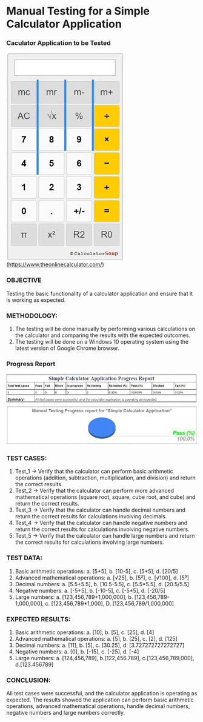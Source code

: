 # Manual Testing for a Simple Calculator Application
 
### Caculator Application to be Tested 
![CalculatorImage](https://github.com/alex-downer/simple-calculator-manual-Testing/blob/main/image/calculator.JPG)
(https://www.theonlinecalculator.com/)

### OBJECTIVE
  Testing the basic functionality of a calculator application and ensure that it is working as expected.
  

### METHODOLOGY:
  1. The testing will be done manually by performing various calculations on the calculator and comparing the results with the expected outcomes.
  2. The testing will be done on a Windows 10 operating system using the latest version of Google Chrome browser.


### Progress Report
![ProgressReport](https://github.com/alex-downer/simple-calculator-manual-Testing/blob/main/image/Progress%20report.JPG)

### TEST CASES:
  1. Test_1 -> Verify that the calculator can perform basic arithmetic operations (addition, subtraction, multiplication, and division) and return the correct results.
  2. Test_2 -> Verify that the calculator can perform more advanced mathematical operations (square root, square, cube root, and cube) and return the correct results.
  3. Test_3 -> Verify that the calculator can handle decimal numbers and return the correct results for calculations involving decimals.
  4. Test_4 -> Verify that the calculator can handle negative numbers and return the correct results for calculations involving negative numbers.
  5. Test_5 -> Verify that the calculator can handle large numbers and return the correct results for calculations involving large numbers.



### TEST DATA:
  1. Basic arithmetic operations: a. [5+5], b. [10-5], c. [5*5], d. [20/5]
  2. Advanced mathematical operations: a. [√25], b. [5²], c. [√100], d. [5³]
  3. Decimal numbers: a. [5.5+5.5], b. [10.5-5.5], c. [5.5*5.5], d. [20.5/5.5]
  4. Negative numbers: a. [-5+5], b. [-10-5], c. [-5*5], d. [-20/5]
  5. Large numbers: a. [123,456,789+1,000,000], b. [123,456,789-1,000,000], c. [123,456,789*1,000], D. [123,456,789/1,000,000]



### EXPECTED RESULTS:
  1. Basic arithmetic operations: a. [10], b. [5], c. [25], d. [4]
  2. Advanced mathematical operations: a. [5], b. [25], c. [2], d. [125]
  3. Decimal numbers: a. [11], b. [5], c. [30.25], d. [3.727272727272727]
  4. Negative numbers: a. [0], b. [-15], c. [-25], d. [-4]
  5. Large numbers: a. [124,456,789], b.[122,456.789], c.[123,456,789,000], d.[123.456789]


### CONCLUSION:
  All test cases were successful, and the calculator application is operating as expected. The results showed the application can perform basic arithmetic operations, advanced mathematical operations, handle decimal numbers, negative numbers and large numbers correctly.




